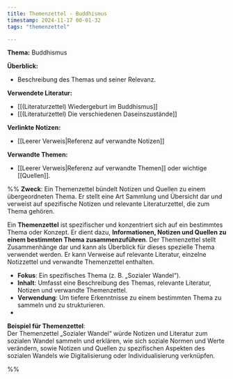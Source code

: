 ```yaml
---
title: Themenzettel - Buddhismus
timestamp: 2024-11-17 00-01-32
tags: "themenzettel"

---
```


**Thema:** Buddhismus  

**Überblick:**  
- Beschreibung des Themas und seiner Relevanz.


**Verwendete Literatur:**  
- [[(Literaturzettel) Wiedergeburt im Buddhismus]]
- [[(Literaturzettel) Die verschiedenen Daseinszustände]]

**Verlinkte Notizen:**  
- [[Leerer Verweis|Referenz auf verwandte Notizen]]


**Verwandte Themen:**  
- [[Leerer Verweis|Referenz auf verwandte Themen]] oder wichtige [[Quellen]].

%%
**Zweck**: Ein Themenzettel bündelt Notizen und Quellen zu einem übergeordneten Thema. Er stellt eine Art Sammlung und Übersicht dar und verweist auf spezifische Notizen und relevante Literaturzettel, die zum Thema gehören.

Ein **Themenzettel** ist spezifischer und konzentriert sich auf ein bestimmtes Thema oder Konzept. Er dient dazu, **Informationen, Notizen und Quellen zu einem bestimmten Thema zusammenzuführen**. Der Themenzettel stellt Zusammenhänge dar und kann als Überblick für dieses spezielle Thema verwendet werden. Er kann Verweise auf relevante Literatur, einzelne Notizzettel und verwandte Themenzettel enthalten.

- **Fokus**: Ein spezifisches Thema (z. B. „Sozialer Wandel“).
- **Inhalt**: Umfasst eine Beschreibung des Themas, relevante Literatur, Notizen und verwandte Themenzettel.
- **Verwendung**: Um tiefere Erkenntnisse zu einem bestimmten Thema zu sammeln und zu strukturieren.
-
**Beispiel für Themenzettel**:  
Der Themenzettel „Sozialer Wandel“ würde Notizen und Literatur zum sozialen Wandel sammeln und erklären, wie sich soziale Normen und Werte verändern, sowie Notizen und Quellen zu spezifischen Aspekten des sozialen Wandels wie Digitalisierung oder Individualisierung verknüpfen.

%%
